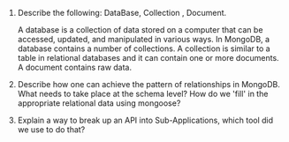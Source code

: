 1. Describe the following: DataBase, Collection , Document. 

    A database is a collection of data stored on a computer that can be accessed, updated, and manipulated in various ways. In MongoDB, a database contains a number of collections. A collection is similar to a table in relational databases and it can contain one or more documents. A document contains raw data. 

2. Describe how one can achieve the pattern of relationships in MongoDB. What needs to take place at the schema level? How do we 'fill' in the appropriate relational data using mongoose?

3. Explain a way to break up an API into Sub-Applications, which tool did we use to do that?